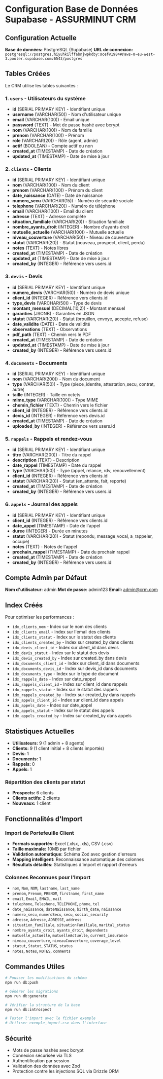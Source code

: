 # Configuration Base de Données Supabase - ASSURMINUT CRM

## Configuration Actuelle

**Base de données:** PostgreSQL (Supabase)
**URL de connexion:** `postgresql://postgres.hiyuhkilffabnjwpkdby:Ucef@1984#@aws-0-eu-west-3.pooler.supabase.com:6543/postgres`

## Tables Créées

Le CRM utilise les tables suivantes :

### 1. `users` - Utilisateurs du système
- **id** (SERIAL PRIMARY KEY) - Identifiant unique
- **username** (VARCHAR(50)) - Nom d'utilisateur unique
- **email** (VARCHAR(100)) - Email unique
- **password** (TEXT) - Mot de passe hashé avec bcrypt
- **nom** (VARCHAR(100)) - Nom de famille
- **prenom** (VARCHAR(100)) - Prénom
- **role** (VARCHAR(20)) - Rôle (agent, admin)
- **actif** (BOOLEAN) - Compte actif ou non
- **created_at** (TIMESTAMP) - Date de création
- **updated_at** (TIMESTAMP) - Date de mise à jour

### 2. `clients` - Clients
- **id** (SERIAL PRIMARY KEY) - Identifiant unique
- **nom** (VARCHAR(100)) - Nom du client
- **prenom** (VARCHAR(100)) - Prénom du client
- **date_naissance** (DATE) - Date de naissance
- **numero_secu** (VARCHAR(15)) - Numéro de sécurité sociale
- **telephone** (VARCHAR(20)) - Numéro de téléphone
- **email** (VARCHAR(100)) - Email du client
- **adresse** (TEXT) - Adresse complète
- **situation_familiale** (VARCHAR(20)) - Situation familiale
- **nombre_ayants_droit** (INTEGER) - Nombre d'ayants droit
- **mutuelle_actuelle** (VARCHAR(100)) - Mutuelle actuelle
- **niveau_couverture** (VARCHAR(50)) - Niveau de couverture
- **statut** (VARCHAR(20)) - Statut (nouveau, prospect, client, perdu)
- **notes** (TEXT) - Notes libres
- **created_at** (TIMESTAMP) - Date de création
- **updated_at** (TIMESTAMP) - Date de mise à jour
- **created_by** (INTEGER) - Référence vers users.id

### 3. `devis` - Devis
- **id** (SERIAL PRIMARY KEY) - Identifiant unique
- **numero_devis** (VARCHAR(50)) - Numéro de devis unique
- **client_id** (INTEGER) - Référence vers clients.id
- **type_devis** (VARCHAR(50)) - Type de devis
- **montant_mensuel** (DECIMAL(10,2)) - Montant mensuel
- **garanties** (JSONB) - Garanties en JSON
- **statut** (VARCHAR(20)) - Statut (brouillon, envoye, accepte, refuse)
- **date_validite** (DATE) - Date de validité
- **observations** (TEXT) - Observations
- **pdf_path** (TEXT) - Chemin vers le PDF
- **created_at** (TIMESTAMP) - Date de création
- **updated_at** (TIMESTAMP) - Date de mise à jour
- **created_by** (INTEGER) - Référence vers users.id

### 4. `documents` - Documents
- **id** (SERIAL PRIMARY KEY) - Identifiant unique
- **nom** (VARCHAR(200)) - Nom du document
- **type** (VARCHAR(50)) - Type (piece_identite, attestation_secu, contrat, autre)
- **taille** (INTEGER) - Taille en octets
- **mime_type** (VARCHAR(100)) - Type MIME
- **chemin_fichier** (TEXT) - Chemin vers le fichier
- **client_id** (INTEGER) - Référence vers clients.id
- **devis_id** (INTEGER) - Référence vers devis.id
- **created_at** (TIMESTAMP) - Date de création
- **uploaded_by** (INTEGER) - Référence vers users.id

### 5. `rappels` - Rappels et rendez-vous
- **id** (SERIAL PRIMARY KEY) - Identifiant unique
- **titre** (VARCHAR(200)) - Titre du rappel
- **description** (TEXT) - Description
- **date_rappel** (TIMESTAMP) - Date du rappel
- **type** (VARCHAR(50)) - Type (appel, relance, rdv, renouvellement)
- **client_id** (INTEGER) - Référence vers clients.id
- **statut** (VARCHAR(20)) - Statut (en_attente, fait, reporte)
- **created_at** (TIMESTAMP) - Date de création
- **created_by** (INTEGER) - Référence vers users.id

### 6. `appels` - Journal des appels
- **id** (SERIAL PRIMARY KEY) - Identifiant unique
- **client_id** (INTEGER) - Référence vers clients.id
- **date_appel** (TIMESTAMP) - Date de l'appel
- **duree** (INTEGER) - Durée en minutes
- **statut** (VARCHAR(20)) - Statut (repondu, message_vocal, a_rappeler, occupe)
- **notes** (TEXT) - Notes de l'appel
- **prochain_rappel** (TIMESTAMP) - Date du prochain rappel
- **created_at** (TIMESTAMP) - Date de création
- **created_by** (INTEGER) - Référence vers users.id

## Compte Admin par Défaut

**Nom d'utilisateur:** admin
**Mot de passe:** admin123
**Email:** admin@crm.com

## Index Créés

Pour optimiser les performances :
- `idx_clients_nom` - Index sur le nom des clients
- `idx_clients_email` - Index sur l'email des clients
- `idx_clients_statut` - Index sur le statut des clients
- `idx_clients_created_by` - Index sur created_by dans clients
- `idx_devis_client_id` - Index sur client_id dans devis
- `idx_devis_statut` - Index sur le statut des devis
- `idx_devis_created_by` - Index sur created_by dans devis
- `idx_documents_client_id` - Index sur client_id dans documents
- `idx_documents_devis_id` - Index sur devis_id dans documents
- `idx_documents_type` - Index sur le type de document
- `idx_rappels_date` - Index sur date_rappel
- `idx_rappels_client_id` - Index sur client_id dans rappels
- `idx_rappels_statut` - Index sur le statut des rappels
- `idx_rappels_created_by` - Index sur created_by dans rappels
- `idx_appels_client_id` - Index sur client_id dans appels
- `idx_appels_date` - Index sur date_appel
- `idx_appels_statut` - Index sur le statut des appels
- `idx_appels_created_by` - Index sur created_by dans appels

## Statistiques Actuelles

- **Utilisateurs:** 9 (1 admin + 8 agents)
- **Clients:** 9 (1 client initial + 8 clients importés)
- **Devis:** 1
- **Documents:** 1
- **Rappels:** 0
- **Appels:** 1

### Répartition des clients par statut
- **Prospects:** 6 clients
- **Clients actifs:** 2 clients  
- **Nouveaux:** 1 client

## Fonctionnalités d'Import

### Import de Portefeuille Client
- **Formats supportés:** Excel (.xlsx, .xls), CSV (.csv)
- **Taille maximale:** 10MB par fichier
- **Validation automatique:** Schéma Zod avec gestion d'erreurs
- **Mapping intelligent:** Reconnaissance automatique des colonnes
- **Résultats détaillés:** Statistiques d'import et rapport d'erreurs

### Colonnes Reconnues pour l'Import
- `nom`, `Nom`, `NOM`, `lastname`, `last_name`
- `prenom`, `Prenom`, `PRENOM`, `firstname`, `first_name`
- `email`, `Email`, `EMAIL`, `mail`
- `telephone`, `Telephone`, `TELEPHONE`, `phone`, `tel`
- `date_naissance`, `dateNaissance`, `birth_date`, `naissance`
- `numero_secu`, `numeroSecu`, `secu`, `social_security`
- `adresse`, `Adresse`, `ADRESSE`, `address`
- `situation_familiale`, `situationFamiliale`, `marital_status`
- `nombre_ayants_droit`, `ayants_droit`, `dependents`
- `mutuelle_actuelle`, `mutuelleActuelle`, `current_insurance`
- `niveau_couverture`, `niveauCouverture`, `coverage_level`
- `statut`, `Statut`, `STATUS`, `status`
- `notes`, `Notes`, `NOTES`, `comments`

## Commandes Utiles

```bash
# Pousser les modifications du schéma
npm run db:push

# Générer les migrations
npm run db:generate

# Vérifier la structure de la base
npm run db:introspect

# Tester l'import avec le fichier exemple
# Utiliser exemple_import.csv dans l'interface
```

## Sécurité

- Mots de passe hashés avec bcrypt
- Connexion sécurisée via TLS
- Authentification par session
- Validation des données avec Zod
- Protection contre les injections SQL via Drizzle ORM